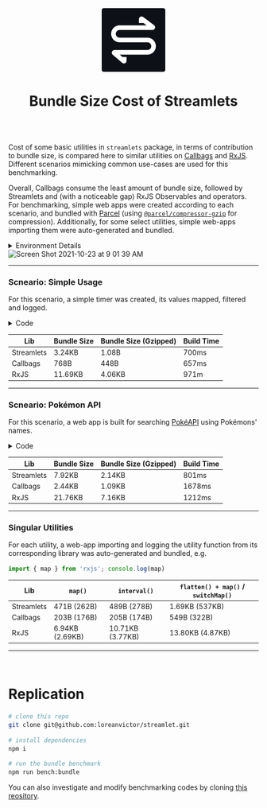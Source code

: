 <div align="center">

<img src="/misc/logo-cutout.svg" width="128px"/>
  
# Bundle Size Cost of Streamlets

</div>

<br><br>

Cost of some basic utilities in `streamlets` package, in terms of contribution to bundle size, is compared here to similar
utilities on [Callbags](https://github.com/callbag/callbag) and [RxJS](https://github.com/ReactiveX/rxjs).
Different scenarios mimicking common use-cases are used for this benchmarking.

Overall, Callbags consume the least amount of bundle size, followed by Streamlets and (with a noticeable gap) RxJS Observables and operators.
For benchmarking, simple web apps were created according to each scenario, and bundled with [Parcel](https://parceljs.org)
(using [`@parcel/compressor-gzip`](https://parceljs.org/features/production/#compression) for compression). Additionally, for some
select utilities, simple web-apps importing them were auto-generated and bundled.

<details><summary>Environment Details</summary>

- **Hardware** \
  MacBook Pro 15-inch, Mid 2015 \
  2.2 GHz Quad-Core Intel Core i7 \
  16GB Mem DDR3

- **Runtime** \
  macOS Catalina Version 10.15.5 \
  Node.js v16.9.1

- **Packages** \
  streamlets@0.4.0 \
  rxjs@7.4.0 \
  callbag-common@0.1.8 \
  callbag-retry@1.0.0 \
  callbag-catch-error@1.0.1 \
  parcel@2.0.0 \
  @parcel/core@2.0.0 \
  @parcel/compressor-gzip@2.0.0

</details>

<img width="1209" alt="Screen Shot 2021-10-23 at 9 01 39 AM" src="https://user-images.githubusercontent.com/13572283/138546317-41d2ded9-8711-4a06-9d88-20c4f29e0761.png">

---

### Scneario: Simple Usage

For this scenario, a simple timer was created, its values mapped, filtered and logged.

<details><summary>Code</summary>

```ts
// Streamlets
import { pipe, interval, map, filter, tap, observe } from 'streamlets'

pipe(
  interval(1000),
  map(x => x + 1),
  filter(x => x % 2 === 0),
  tap(x => console.log(x)),
  observe,
)
```
```ts
// RxJS
import { interval, map, filter } from 'rxjs'

interval(1000).pipe(
  map(x => x + 1),
  filter(x => x % 2 === 0)
).subscribe(x => console.log(x))
```
```ts
// Callbags
import { pipe, interval, map, filter, subscribe } from 'callbag-common'

pipe(
  interval(1000),
  map(x => x + 1),
  filter(x => x % 2 === 0),
  subscribe(x => console.log(x)),
)
```
</details>

| Lib                  | Bundle Size        | Bundle Size (Gzipped) | Build Time |
| -------------------- | ------------------ | --------------------- | ---------- |
| Streamlets           | 3.24KB             | 1.08B                 | 700ms      |
| Callbags             | 768B               | 448B                  | 657ms      |
| RxJS                 | 11.69KB            | 4.06KB                | 971m       |

---

### Scneario: Pokémon API

For this scenario, a web app is built for searching [PokéAPI](https://pokeapi.co) using Pokémons' names.

<details><summary>Code</summary>

```ts
// Streamlets
import { pipe, fetch, event, map, flatten, observe, tap, debounce,
  filter, promise, retry, finalize } from 'streamlets'

const input = document.querySelector('input')
const pre = document.querySelector('pre')

pipe(
  event(input, 'input'),
  map(() => input.value.toLowerCase()),
  tap((i) => (pre.textContent = !!i ? 'LOADING ...' : '')),
  debounce(500),
  filter((i) => !!i),
  map((i) => fetch(`https://pokeapi.co/api/v2/pokemon/${i}`)),
  flatten,
  map((r) => promise(r.json())),
  flatten,
  map((v) => JSON.stringify(v, null, 2)),
  tap((v) => (pre.textContent = v)),
  finalize(() => (pre.textContent = 'COULD NOT LOAD')),
  retry,
  observe
)

```
```ts
// RxJS
import { from, fromEvent, map, switchMap, tap,
  debounceTime, filter, retry } from 'rxjs'

const input = document.querySelector('input')
const pre = document.querySelector('pre')

fromEvent(input, 'input')
  .pipe(
    map(() => input.value.toLowerCase()),
    tap((i) => (pre.textContent = !!i ? 'LOADING ...' : '')),
    debounceTime(500),
    filter((i) => !!i),
    switchMap((i) => from(fetch(`https://pokeapi.co/api/v2/pokemon/${i}`))),
    switchMap((r) => from(r.json())),
    map((v) => JSON.stringify(v, null, 2)),
    tap({
      next: (v) => (pre.textContent = v),
      error: () => (pre.textContent = 'COULD NOT LOAD')
    }),
    retry()
  )
  .subscribe()

```
```ts
// Callbags
import { pipe, fromEvent, map, flatten, subscribe, tap,
  debounce, filter, fromPromise } from 'callbag-common'
import catchError from 'callbag-catch-error'
import retry from 'callbag-retry'

const input = document.querySelector('input')
const pre = document.querySelector('pre')

pipe(
  fromEvent(input, 'input'),
  map(() => input.value.toLowerCase()),
  tap((i) => (pre.textContent = !!i ? 'LOADING ...' : '')),
  debounce(500),
  filter((i) => !!i),
  map((i) => fromPromise(fetch(`https://pokeapi.co/api/v2/pokemon/${i}`))),
  flatten,
  map((r) => fromPromise(r.json())),
  flatten,
  map((v) => JSON.stringify(v, null, 2)),
  tap((v) => (pre.textContent = v)),
  catchError(() => (pre.textContent = 'COULD NOT LOAD')),
  retry(),
  subscribe(() => {})
)

```
</details>

| Lib                  | Bundle Size        | Bundle Size (Gzipped) | Build Time |
| -------------------- | ------------------ | --------------------- | ---------- |
| Streamlets           | 7.92KB             | 2.14KB                | 801ms      |
| Callbags             | 2.44KB             | 1.09KB                | 1678ms     |
| RxJS                 | 21.76KB            | 7.16KB                | 1212ms     |

---

### Singular Utilities

For each utility, a web-app importing and logging the utility function from its corresponding library was auto-generated and bundled, e.g.

```ts
import { map } from 'rxjs'; console.log(map)
```

| Lib                  | `map()`          | `interval()`     | `flatten() + map()` / `switchMap()` |
| -------------------- | ---------------- | ---------------- | ----------------------------------- |
| Streamlets           | 471B (262B)      | 489B (278B)      | 1.69KB (537KB)                      |
| Callbags             | 203B (176B)      | 205B (174B)      | 549B (322B)                         |
| RxJS                 | 6.94KB (2.69KB)  | 10.71KB (3.77KB) | 13.80KB (4.87KB)                    |

---

<br>

# Replication

```bash
# clone this repo
git clone git@github.com:loreanvictor/streamlet.git
```
```bash
# install dependencies
npm i
```
```bash
# run the bundle benchmark
npm run bench:bundle
```

You can also investigate and modify benchmarking codes by cloning [this reository](https://github.com/loreanvictor/streamlet-bundle-size-benchmark).

<br><br>
